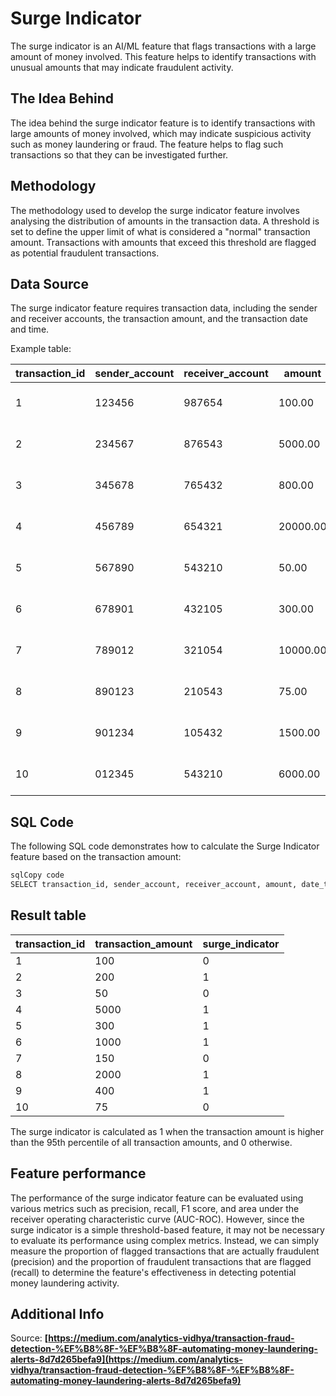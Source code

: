 

# **Surge Indicator**

The surge indicator is an AI/ML feature that flags transactions with a large amount of money involved. This feature helps to identify transactions with unusual amounts that may indicate fraudulent activity.

## **The Idea Behind**

The idea behind the surge indicator feature is to identify transactions with large amounts of money involved, which may indicate suspicious activity such as money laundering or fraud. The feature helps to flag such transactions so that they can be investigated further.

## **Methodology**

The methodology used to develop the surge indicator feature involves analysing the distribution of amounts in the transaction data. A threshold is set to define the upper limit of what is considered a "normal" transaction amount. Transactions with amounts that exceed this threshold are flagged as potential fraudulent transactions.

## **Data Source**

The surge indicator feature requires transaction data, including the sender and receiver accounts, the transaction amount, and the transaction date and time.

Example table:

| transaction_id | sender_account | receiver_account | amount | date_time |
| --- | --- | --- | --- | --- |
| 1 | 123456 | 987654 | 100.00 | 2022-01-01 09:00:00 |
| 2 | 234567 | 876543 | 5000.00 | 2022-01-02 14:30:00 |
| 3 | 345678 | 765432 | 800.00 | 2022-01-03 17:45:00 |
| 4 | 456789 | 654321 | 20000.00 | 2022-01-04 11:15:00 |
| 5 | 567890 | 543210 | 50.00 | 2022-01-05 08:00:00 |
| 6 | 678901 | 432105 | 300.00 | 2022-01-06 13:30:00 |
| 7 | 789012 | 321054 | 10000.00 | 2022-01-07 09:00:00 |
| 8 | 890123 | 210543 | 75.00 | 2022-01-08 16:15:00 |
| 9 | 901234 | 105432 | 1500.00 | 2022-01-09 10:45:00 |
| 10 | 012345 | 543210 | 6000.00 | 2022-01-10 19:30:00 |

## **SQL Code**

The following SQL code demonstrates how to calculate the Surge Indicator feature based on the transaction amount:

```sql
sqlCopy code
SELECT transaction_id, sender_account, receiver_account, amount, date_time, CASE WHENamount > (SELECT AVG(amount)*2 FROM transactions) THEN 1 ELSE 0 END AS surge_indicatorFROM transactions

```

## Result table

| transaction_id | transaction_amount | surge_indicator |
| --- | --- | --- |
| 1 | 100 | 0 |
| 2 | 200 | 1 |
| 3 | 50 | 0 |
| 4 | 5000 | 1 |
| 5 | 300 | 1 |
| 6 | 1000 | 1 |
| 7 | 150 | 0 |
| 8 | 2000 | 1 |
| 9 | 400 | 1 |
| 10 | 75 | 0 |

The surge indicator is calculated as 1 when the transaction amount is higher than the 95th percentile of all transaction amounts, and 0 otherwise.

## Feature performance

The performance of the surge indicator feature can be evaluated using various metrics such as precision, recall, F1 score, and area under the receiver operating characteristic curve (AUC-ROC). However, since the surge indicator is a simple threshold-based feature, it may not be necessary to evaluate its performance using complex metrics. Instead, we can simply measure the proportion of flagged transactions that are actually fraudulent (precision) and the proportion of fraudulent transactions that are flagged (recall) to determine the feature's effectiveness in detecting potential money laundering activity.

## Additional Info

Source: **[https://medium.com/analytics-vidhya/transaction-fraud-detection-%EF%B8%8F-%EF%B8%8F-automating-money-laundering-alerts-8d7d265befa9](https://medium.com/analytics-vidhya/transaction-fraud-detection-%EF%B8%8F-%EF%B8%8F-automating-money-laundering-alerts-8d7d265befa9)**

